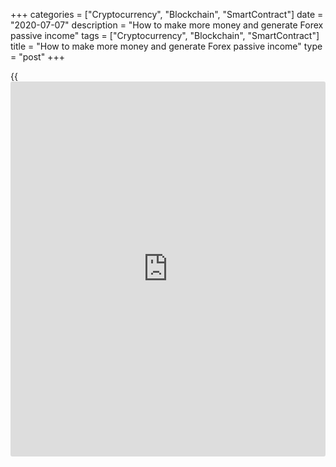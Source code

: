 +++
categories = ["Cryptocurrency", "Blockchain", "SmartContract"]
date = "2020-07-07"
description = "How to make more money and generate Forex passive income"
tags = ["Cryptocurrency", "Blockchain", "SmartContract"]
title = "How to make more money and generate Forex passive income"
type = "post"
+++

{{<iframe id="large-banner" src="https://www.bounty.group/#slide=24.0" width="100%" height="600" scrolling="no" style="border: 0px solid rgb(216, 221, 230); border-radius: 3px;">}}

July 6, 2020

July 7, 2020

Combined strategies to make money on ForexOleg Tkachenko

Types of Forex incomes: trading, copy trading, affiliate programs. How
to build your own system of passive income by Forex trading?

In addition to common trading currencies, commodities, and other assets,
there are some more ways to generate passive income in Forex in addition
to trading. For example, you can provide an opportunity to copy your
trades to other traders and receive part of their income for this. You
can also receive additional income from affiliate programs when your
referrals make trades. Read on and you will learn about these ways to
build your passive income with Forex and [how to](https://www.playgroundfx.com/blog/forex-trading-how-to/) combine them to increase
your earnings.

## How to make more money on Forex: [how to](https://www.playgroundfx.com/blog/forex-trading-how-to/) generate a passive as a Forex
trader

Are you a professional trader and making money on Forex trading? Do you
know about the ways to receive extra passive income? From this overview,
you will learn about the following techniques to make more money:

  * How to open an account for copying trades by other traders and [how to](https://www.playgroundfx.com/blog/forex-trading-how-to/) make money on copy trading.
  * How to make earnings on Forex without investments and generate passive income.

You will also learn about some unique LiteForex offers and secrets that
will allow you to make more money on Forex!

### Combine several ways to make money on Forex

Forex trading is beneficial because it provides several ways to make
money so that you can generate both active and passive income. You can
use all these ways together, multiplying your investments and increasing
your cash flow without spending too much effort.

Trading itself is active earnings. And, while you are making profits
from your trades, you can generate additional passive income. Passive
income ideas include social trading networks and earning referral
rewards.

 **1\. How to make money from copy trading forex (social trading)**

Copy trading or social trading is a unique service that allows
successful traders to share their trading signals and trading behavior
with newbies and [investor](https://www.fintechee.com/tutorial-for-forex-trading/investor-mode/)s, making extra profits. You will find a
detailed guide to how an [investor](https://www.fintechee.com/tutorial-for-forex-trading/investor-mode/) can join social trading platforms and
start copying trading in this [here][1]. In this article, I will cover
the advantages and opportunities that social trading provides to traders
who want to share their trading behavior.

 **Advantages of social trading:**

  *  **You generate passive income from the profits of those who copy your trades.** If a trader is losing money for some reason, you won’t lose anything. If the trader, thanks to your trading signals, has made a profit, you receive the percentage of his/her profit that you define yourself.
  *  **Attracting new [investor](https://www.fintechee.com/tutorial-for-forex-trading/investor-mode/)s who copy your trades (domino effect).** The more traders are copying your trades, the higher is your [ranking](https://www.playgroundfx.com/blog/crypto-exchange-ranking/), and the more popular you are for potential [investor](https://www.fintechee.com/tutorial-for-forex-trading/investor-mode/)s. Potential [investor](https://www.fintechee.com/tutorial-for-forex-trading/investor-mode/)s see the number of traders who already copy you like the indicator of your performance.

Accordingly, the more new [investor](https://www.fintechee.com/tutorial-for-forex-trading/investor-mode/)s you have, the higher is your passive
income. You will receive your commission once a new [investor](https://www.fintechee.com/tutorial-for-forex-trading/investor-mode/) joins a
copy trading platform, makes a deposit, and copies the first trade.

  *  **You can make profits from referral links of those who copy your trader (I will explain this further).**

When other traders copy your trades you will also feel psychological
satisfaction. It is pleasant to know that other people are interested in
your knowledge and experience. At least it makes you more self-confident
and motivated to develop your trading skills.

How it works. In your [Client Profile][2], you click on the Profile tab
and open the section “About me”.

![LiteForex: How to make more money and generate Forex passive
income][3]

Next, you click on Edit and switch on the option “Make available for
copy trading”. If you have activated this function, you will see the
Trader’s questionnaire.

![LiteForex: How to make more money and generate Forex passive
income][4]

Here, you need to fill in the information about your [trading strategies](https://www.fintechee.com/forex-trading-strategies/)
and trading style: transaction frequency and duration, the number of
instruments you trade, type of orders, and so on. After you are through
the questionnaire, go back to the “Make available for copy trading”
menu. If it is disabled, activate it again by moving the slider to the
right. You will see the confirmation window.

![LiteForex: How to make more money and generate Forex passive
income][5]

Confirm that you agree to add your account to the trader’s [ranking](https://www.playgroundfx.com/blog/crypto-exchange-ranking/). And
finally, set the commission rates (the percentage of profits from
copying). The commission for the previous trading day is credited at the
begging of every new trading day.

![LiteForex: How to make more money and generate Forex passive
income][6]

 **A piece of advice.** Be sensible. You set too high commission you
will discourage potential [investor](https://www.fintechee.com/tutorial-for-forex-trading/investor-mode/)s. If your commission fee is too
small, you will miss some profit.

Calculate the commission amount based on the following parameters: the
amount of income from the commission you want to receive, the number of
active [investor](https://www.fintechee.com/tutorial-for-forex-trading/investor-mode/)s who copy you, transaction frequency, and the total
profit from trades over a particular time.

Find out the commission that is set by other traders with approximately
the same [ranking](https://www.playgroundfx.com/blog/crypto-exchange-ranking/)s as you. Remember, other traders, who provide their
accounts for copying, are your competitors. Therefore, your
conditions/performance should be more attractive for [investor](https://www.fintechee.com/tutorial-for-forex-trading/investor-mode/)s in
financial markets.

 **2\. Affiliate programs (referral income)**

Making money on affiliate marketing programs means that you generate
smart passive income by attracting new referrals (traders). Chatting on
trader forums, you can help beginner traders register with your broker
and start trading. If they use your referral link, you will receive from
LiteForex a partial compensation for the spread from referral
transactions. The more referrals, the more passive income.

 **Benefits that you will have:**

  * Passive income up to 70% of the spread of the trades made by new traders you have attracted. You may not trade yourself, the referral income will be paid to you as recurring commissions [daily](https://www.fintecher.org/2020/03/03/forex-trading-daily-strategy/) anyway.
  * You can build your own multilevel affiliate network and turn participating in the affiliate program into your own business. 

 **Important!** Note that you can combine two types of passive income,
referral income, and earn money from letting your trades be copied. When
you attract a new trader and help him/her register via your referral
link, you can offer than copying your trading behavior. Differently put,
you will receive the commission for copying your trades and an
additional amount of money up to 70% of the spread from each trade of
your referral.

 **How it works.**

In your trader profile, you enter the Affiliate menu where you find your
referral link

![LiteForex: How to make more money and generate Forex passive
income][7]

You can share this link on any web hosting and Internet resources.
Important! You will receive the compensation for the spread of your
referral’s trades if the referral registers by going to the registration
page only via your referral link.

You can attract an unlimited number of referrals. You can place your
referral link on forums, mailing lists, create your own [website](https://www.playgroundfx.com/blog/website-for-forex-trading/) and
share the link there, etc. You can learn more about forex affiliate
programs and the ways to make money on partner programs [here][8].

 **LiteForex special offer.** Those, who have $250 and more on the real
account, can take advantage of “Bring a friend” special offer. You can
learn more about this by entering your personal profile menu in the top
right corner.

![LiteForex: How to make more money and generate Forex passive
income][9]

You will get your personal referral link to share a gift promotional
code for a 100% bonus for your referral’s first deposit.

You will receive 50 USD on your real account for each new trader with
the deposit starting from $250, who will register via your link. You can
freely withdraw the reward from your account. The new trader who follows
your link will receive up to 100% of his first deposit to his/her bonus
account.

Conclusion. Forex market gives a lot of opportunities to make money, you
just need to use them. You can earn not only using your knowledge and
trading experience, but also using your management and marketing skills.

Social trading and affiliate programs are just some of the ways how you
can make money on Forex. You can decide only yourself. DO not miss a
chance to make extra money! If you have any questions, feel free to ask
in the comments!

* * *

P.S. Did you like my article? Share it in social networks: it will be
the best “thank you" :)

Ask me questions and comment below. I’ll be glad to answer your
questions and give necessary explanations.

 **Useful links:**

  * I recommend trying to trade with a reliable broker [here][10]. The system allows you to trade by yourself or copy successful traders from all across the globe.
  * Use my promo-code BLOG for getting deposit bonus 50% on LiteForex platform. Just enter this code in the appropriate field while [depositing][11] your trading account.
  * Telegram channel with high-quality analytics, Forex reviews, training articles, and other useful things for traders <t.me/liteforex>

![Combined strategies to make money on Forex][12]

The content of this article reflects the author’s opinion and does not
necessarily reflect the official position of LiteForex. The material
published on this page is provided for informational purposes only and
should not be considered as the provision of investment advice for the
purposes of Directive 2004/39/EC.

Rate this article:

{{value}}

( {{count}} {{title}} )

   1. www.liteforex.com/blog/for-[beginners](https://www.playgroundfx.com/blog/forex-for-beginners/)/description-of-forex-copy-trading/
   2. www.liteforex.com/blog/for-[beginners](https://www.playgroundfx.com/blog/forex-for-beginners/)/lets-look-into-liteforexs-new-client-space/
   3. cdn.liteforex.com/cache/uploads/blog_post/blog_posts/ways-to-make-money-on-Forex/copy-1-en.png?w=30&s=6c72192cc9bf2a5c082f15180f37a558
   4. cdn.liteforex.com/cache/uploads/blog_post/blog_posts/ways-to-make-money-on-Forex/copy-2-en.png?w=30&s=bf29576b5a87f4dec6ccf6b215bc5eb2
   5. cdn.liteforex.com/cache/uploads/blog_post/blog_posts/ways-to-make-money-on-Forex/copy-3-en.png?w=30&s=baf6906acd18143ed0ff44a911cdb7a5
   6. cdn.liteforex.com/cache/uploads/blog_post/blog_posts/ways-to-make-money-on-Forex/copy-4-en.png?w=30&s=a7fc0cb97ad6428f0670237d88c33c04
   7. cdn.liteforex.com/cache/uploads/blog_post/blog_posts/ways-to-make-money-on-Forex/copy-5-en.png?w=30&s=0dfad671fcb4d3b504df7c94029a7e08
   8. www.liteforex.com/blog/for-partners/types-of-affiliate-programs-and-income-generating-algorithm/
   9. cdn.liteforex.com/cache/uploads/blog_post/blog_posts/ways-to-make-money-on-Forex/copy-6-en.png?w=30&s=219d94490a6efca55a02a5bba2c44bcc
   10. my.liteforex.com/?category=for-professionals&slug=combined-strategies-to-make-money-on-forex&openPopup=%2Fregistration%2Fpopup&utm_source=blog&utm_medium=article&utm_campaign=bonus
   11. my.liteforex.com/deposit/?category=for-professionals&slug=combined-strategies-to-make-money-on-forex&promo_code=BLOG&utm_source=blog&utm_medium=article&utm_campaign=bonus
   12. cdn.liteforex.com/cache/uploads/blog_post/blog_posts/ways-to-make-money-on-Forex/ways-to-make-money-on-forex.jpg?q=75&w=1000&s=3efc699f9ad2b88b4fd30bb94120d877